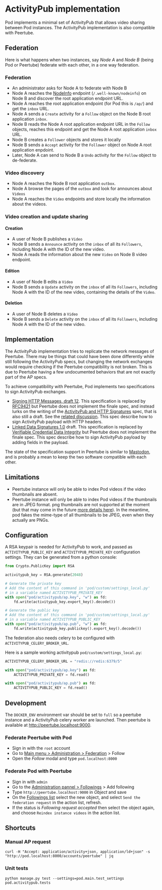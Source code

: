 # ActivityPub implementation

Pod implements a minimal set of ActivityPub that allows video sharing between Pod instances.
The ActivityPub implementation is also compatible with Peertube.

## Federation

Here is what happens when two instances, say *Node A* and *Node B* (being Pod or Peertube) federate with each other, in a one way federation.

### Federation

- An administrator asks for Node A to federate with Node B
- Node A reaches the [NodeInfo](https://github.com/jhass/nodeinfo/blob/main/PROTOCOL.md) endpoint (`/.well-known/nodeinfo`) on Node B and discover the root application endpoint URL.
- Node A reaches the root application endpoint (for Pod this is `/ap/`) and get the `inbox` URL.
- Node A sends a `Create` activity for a `Follow` object on the Node B root application `inbox`.
- Node B reads the Node A root application endpoint URL in the `Follow` objects, reaches this endpoint and get the Node A root application `inbox` URL.
- Node B creates a `Follower` objects and stores it locally
- Node B sends a `Accept` activity for the `Follower` object on Node A root application enpdoint.
- Later, Node A can send to Node B a `Undo` activity for the `Follow` object to de-federate.

### Video discovery

- Node A reaches the Node B root application `outbox`.
- Node A browse the pages of the `outbox` and look for announces about `Videos`
- Node A reaches the `Video` endpoints and store locally the information about the videos.

### Video creation and update sharing

#### Creation

- A user of Node B publishes a `Video`
- Node B sends a `Announce` activity on the `inbox` of all its `Followers`, including Node A with the ID of the new video.
- Node A reads the information about the new `Video` on Node B video endpoint.

#### Edition

- A user of Node B edits a `Video`
- Node B sends a `Update` activity on the `inbox` of all its `Followers`, including Node A with the ID of the new video, containing the details of the `Video`.

#### Deletion

- A user of Node B deletes a `Video`
- Node B sends a `Delete` activity on the `inbox` of all its `Followers`, including Node A with the ID of the new video.

## Implementation

The ActivityPub implementation tries to replicate the network messages of Peertube.
There may be things that could have been done differently while still following the ActivityPub specs, but changing the network exchanges would require checking if the Peertube compatibility is not broken.
This is due to Peertube having a few undocumented behaviors that are not exactly part of the AP specs.

To achieve compatibility with Peertube, Pod implements two specifications to sign ActivityPub exchanges.

- [Signing HTTP Messages, draft 12](https://datatracker.ietf.org/doc/html/draft-cavage-http-signatures-12).
  This specification is replaced by [RFC9421](https://www.rfc-editor.org/rfc/rfc9421.html) but Peertube does not implement the finale spec,
  and instead lurks on the writing of the [ActivityPub and HTTP Signatures](https://swicg.github.io/activitypub-http-signature/) spec, that is also still a draft.
  See the [related discussion](https://framacolibri.org/t/rfc9421-replaces-the-signing-http-messages-draft/20911/2).
  This spec describe how to sign ActivityPub payload with HTTP headers.
- [Linked Data Signatures 1.0](https://web.archive.org/web/20170717200644/https://w3c-dvcg.github.io/ld-signatures/) draft.
  This specification is replaced by [Verifiable Credential Data Integrity](https://w3c.github.io/vc-data-integrity/) but Peertube does not implement the finale spec.
  This spec describe how to sign ActivityPub payload by adding fields in the payload.

The state of the specification support in Peertube is similar to [Mastodon](https://docs.joinmastodon.org/spec/security/), and is probably a mean to keep the two software compatible with each other.

## Limitations

- Peertube instance will only be able to index Pod videos if the video thumbnails are absent.
- Peertube instance will only be able to index Pod videos if the thumbnails are in JPEG format.
  png thumbnails are not supported at the moment (but that may come in the future
  [more details here](https://framacolibri.org/t/comments-and-suggestions-on-the-peertube-activitypub-implementation/21215)).
  In the meantime, pod fakes the mime-type of all thumbnails to be JPEG, even when they actually are PNGs.

## Configuration

A RSA keypair is needed for ActivityPub to work, and passed as
`ACTIVITYPUB_PUBLIC_KEY` and `ACTIVITYPUB_PRIVATE_KEY` configuration settings.
They can be generated from a python console:

```python
from Crypto.PublicKey import RSA

activitypub_key = RSA.generate(2048)

# Generate the private key
# Add the content of this command in 'pod/custom/settings_local.py'
# in a variable named ACTIVITYPUB_PRIVATE_KEY
with open("pod/activitypub/ap.key", "w") as fd:
    fd.write(activitypub_key.export_key().decode())

# Generate the public key
# Add the content of this command in 'pod/custom/settings_local.py'
# in a variable named ACTIVITYPUB_PUBLIC_KEY
with open("pod/activitypub/ap.pub", "w") as fd:
    fd.write(activitypub_key.publickey().export_key().decode())
```

The federation also needs celery to be configured with `ACTIVITYPUB_CELERY_BROKER_URL`.

Here is a sample working activitypub `pod/custom/settings_local.py`:

```python
ACTIVITYPUB_CELERY_BROKER_URL = "redis://redis:6379/5"

with open("pod/activitypub/ap.key") as fd:
    ACTIVITYPUB_PRIVATE_KEY = fd.read()

with open("pod/activitypub/ap.pub") as fd:
    ACTIVITYPUB_PUBLIC_KEY = fd.read()
```

## Development

The `DOCKER_ENV` environment var should be set to `full` so a peertube instance and a ActivityPub celery worker are launched.
Then peertube is available at http://peertube.localhost:9000.

### Federate Peertube with Pod

- Sign in with the `root` account
- Go to [Main menu > Administration > Federation](http://peertube.localhost:9000/admin/follows/following-list) > Follow
- Open the *Follow* modal and type `pod.localhost:8000`

### Federate Pod with Peertube

- Sign in with `admin`
- Go to the [Administration pannel > Followings](http://pod.localhost:8000/admin/activitypub/following/) > Add following
- Type `http://peertube.localhost:9000` in *Object* and save
- On the [Followings list](http://pod.localhost:8000/admin/activitypub/following/) select the new object, and select `Send the federation request` in the action list, refresh.
- If the status is *Following request accepted* then select the object again, and choose `Reindex instance videos` in the action list.

## Shortcuts

### Manual AP request

```shell
curl -H "Accept: application/activity+json, application/ld+json" -s "http://pod.localhost:8000/accounts/peertube" | jq
```

### Unit tests

```shell
python manage.py test --settings=pod.main.test_settings pod.activitypub.tests
```
